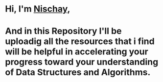 # Hi, I'm [Nischay](https://nischay.github.io),
# And in this Repository I'll be uploadig all the resources that i find will be helpful in accelerating your progress toward your understanding of Data Structures and Algorithms.
##
